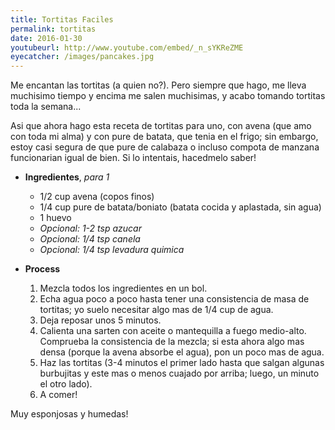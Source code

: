 ```yaml
---
title: Tortitas Faciles
permalink: tortitas
date: 2016-01-30
youtubeurl: http://www.youtube.com/embed/_n_sYKReZME
eyecatcher: /images/pancakes.jpg
---
```


Me encantan las tortitas (a quien no?). Pero siempre que hago, me lleva muchisimo tiempo y encima me salen muchisimas, y acabo tomando tortitas toda la semana... 

Asi que ahora hago esta receta de tortitas para uno, con avena (que amo con toda mi alma) y con pure de batata, que tenia en el frigo; sin embargo, estoy casi segura de que pure de calabaza o incluso compota de manzana funcionarian igual de bien. Si lo intentais, hacedmelo saber!



* **Ingredientes**, _para 1_
  * 1/2 cup avena (copos finos)
  * 1/4 cup pure de batata/boniato (batata cocida y aplastada, sin agua)
  * 1 huevo
  * _Opcional: 1-2 tsp azucar_
  * _Opcional: 1/4 tsp canela_
  * _Opcional: 1/4 tsp levadura quimica_

* **Process**

  1. Mezcla todos los ingredientes en un bol. 
  2. Echa agua poco a poco hasta tener una consistencia de masa de tortitas; yo suelo necesitar algo mas de 1/4 cup de agua. 
  3. Deja reposar unos 5 minutos.
  4. Calienta una sarten con aceite o mantequilla a fuego medio-alto. Comprueba la consistencia de la mezcla; si esta ahora algo mas densa (porque la avena absorbe el agua), pon un poco mas de agua. 
  5. Haz las tortitas (3-4 minutos el primer lado hasta que salgan algunas burbujitas y este mas o menos cuajado por arriba; luego, un minuto el otro lado). 
  6. A comer!

Muy esponjosas y humedas!
